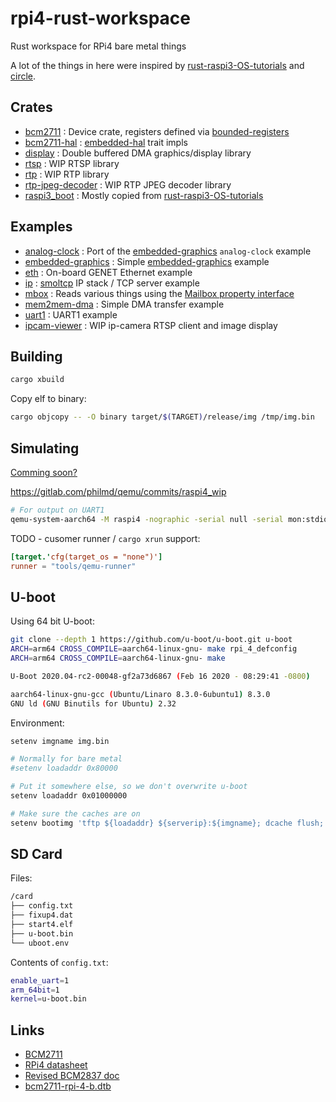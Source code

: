 # rpi4-rust-workspace

Rust workspace for RPi4 bare metal things

A lot of the things in here were inspired by [rust-raspi3-OS-tutorials](https://github.com/rust-embedded/rust-raspi3-OS-tutorials) and [circle](https://github.com/rsta2/circle).

## Crates

* [bcm2711](bcm2711/) : Device crate, registers defined via [bounded-registers](https://github.com/auxoncorp/bounded-registers)
* [bcm2711-hal](bcm2711-hal/) : [embedded-hal](https://github.com/rust-embedded/embedded-hal) trait impls
* [display](display/) : Double buffered DMA graphics/display library
* [rtsp](rtsp/) : WIP RTSP library
* [rtp](rtp/) : WIP RTP library
* [rtp-jpeg-decoder](rtp-jpeg-decoder/) : WIP RTP JPEG decoder library
* [raspi3_boot](raspi3_boot/) : Mostly copied from [rust-raspi3-OS-tutorials](https://github.com/rust-embedded/rust-raspi3-OS-tutorials)

## Examples

* [analog-clock](examples/analog-clock/src/main.rs) : Port of the [embedded-graphics](https://github.com/jamwaffles/embedded-graphics) `analog-clock` example
* [embedded-graphics](examples/embedded-graphics/src/main.rs) : Simple [embedded-graphics](https://github.com/jamwaffles/embedded-graphics) example
* [eth](examples/eth/src/main.rs) : On-board GENET Ethernet example
* [ip](examples/ip/src/main.rs) : [smoltcp](https://github.com/smoltcp-rs/smoltcp) IP stack / TCP server example
* [mbox](examples/mbox/src/main.rs) : Reads various things using the [Mailbox property interface](https://github.com/raspberrypi/firmware/wiki/Mailbox-property-interface)
* [mem2mem-dma](examples/mem2mem-dma/src/main.rs) : Simple DMA transfer example
* [uart1](examples/uart1/src/main.rs) : UART1 example
* [ipcam-viewer](examples/ipcam-viewer/src/main.rs) : WIP ip-camera RTSP client and image display

## Building

```rust
cargo xbuild
```

Copy elf to binary:

```bash
cargo objcopy -- -O binary target/$(TARGET)/release/img /tmp/img.bin
```

## Simulating

[Comming soon?](https://lists.gnu.org/archive/html/qemu-devel/2019-09/msg00681.html)

https://gitlab.com/philmd/qemu/commits/raspi4_wip

```bash
# For output on UART1
qemu-system-aarch64 -M raspi4 -nographic -serial null -serial mon:stdio -kernel /path/to/binary
```

TODO - cusomer runner / `cargo xrun` support:

```toml
[target.'cfg(target_os = "none")']
runner = "tools/qemu-runner"
```

## U-boot

Using 64 bit U-boot:

```bash
git clone --depth 1 https://github.com/u-boot/u-boot.git u-boot
ARCH=arm64 CROSS_COMPILE=aarch64-linux-gnu- make rpi_4_defconfig
ARCH=arm64 CROSS_COMPILE=aarch64-linux-gnu- make
```

```bash
U-Boot 2020.04-rc2-00048-gf2a73d6867 (Feb 16 2020 - 08:29:41 -0800)

aarch64-linux-gnu-gcc (Ubuntu/Linaro 8.3.0-6ubuntu1) 8.3.0
GNU ld (GNU Binutils for Ubuntu) 2.32
```

Environment:

```bash
setenv imgname img.bin

# Normally for bare metal
#setenv loadaddr 0x80000

# Put it somewhere else, so we don't overwrite u-boot
setenv loadaddr 0x01000000

# Make sure the caches are on
setenv bootimg 'tftp ${loadaddr} ${serverip}:${imgname}; dcache flush; dcache on; go ${loadaddr}'
```

## SD Card

Files:

```bash
/card
├── config.txt
├── fixup4.dat
├── start4.elf
├── u-boot.bin
└── uboot.env
```

Contents of `config.txt`:

```bash
enable_uart=1
arm_64bit=1
kernel=u-boot.bin
```

## Links

- [BCM2711](https://www.raspberrypi.org/documentation/hardware/raspberrypi/bcm2711/README.md)
- [RPi4 datasheet](https://www.raspberrypi.org/documentation/hardware/raspberrypi/bcm2711/rpi_DATA_2711_1p0_preliminary.pdf)
- [Revised BCM2837 doc](https://github.com/raspberrypi/documentation/files/1888662/BCM2837-ARM-Peripherals.-.Revised.-.V2-1.pdf)
- [bcm2711-rpi-4-b.dtb](https://github.com/Hexxeh/rpi-firmware/blob/master/bcm2711-rpi-4-b.dtb)
